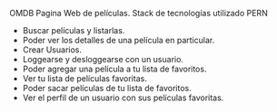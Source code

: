 

OMDB Pagina Web de películas.
Stack de tecnologías utilizado PERN 


- Buscar películas y listarlas.
- Poder ver los detalles de una película en particular.
- Crear Usuarios.
- Loggearse y desloggearse con un usuario.
- Poder agregar una película a tu lista de favoritos.
- Ver tu lista de películas favoritas.
- Poder sacar películas de tu lista de favoritos.
- Ver el perfil de un usuario con sus películas favoritas.



